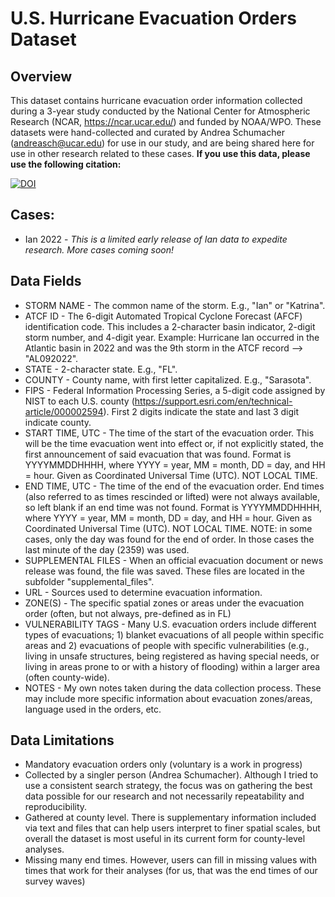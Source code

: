 # U.S. Hurricane Evacuation Orders Dataset
## Overview
This dataset contains hurricane evacuation order information collected during a 3-year study conducted by the National Center for Atmospheric Research (NCAR, https://ncar.ucar.edu/) and funded by NOAA/WPO.  These datasets were hand-collected and curated by Andrea Schumacher (andreasch@ucar.edu) for use in our study, and are being shared here for use in other research related to these cases.  **If you use this data, please use the following citation:**

[![DOI](https://zenodo.org/badge/557408710.svg)](https://zenodo.org/badge/latestdoi/557408710)

## Cases:
* Ian 2022 - *This is a limited early release of Ian data to expedite research. More cases coming soon!*

## Data Fields
* STORM NAME - The common name of the storm.  E.g., "Ian" or "Katrina".
* ATCF ID - The 6-digit Automated Tropical Cyclone Forecast (AFCF) identification code. This includes a 2-character basin indicator, 2-digit storm number, and 4-digit year.  Example:  Hurricane Ian occurred in the Atlantic basin in 2022 and was the 9th storm in the ATCF record --> "AL092022".
* STATE - 2-character state.  E.g., "FL".
* COUNTY - County name, with first letter capitalized.  E.g., "Sarasota".
* FIPS - Federal Information Processing Series, a 5-digit code assigned by NIST to each U.S. county (https://support.esri.com/en/technical-article/000002594). First 2 digits indicate the state and last 3 digit indicate county.  
* START TIME, UTC - The time of the start of the evacuation order.  This will be the time evacuation went into effect or, if not explicitly stated, the first announcement of said evacuation that was found. Format is YYYYMMDDHHHH, where YYYY = year, MM = month, DD = day, and HH = hour. Given as Coordinated Universal Time (UTC).  NOT LOCAL TIME.
* END TIME, UTC - The time of the end of the evacuation order.  End times (also referred to as times rescinded or lifted) were not always available, so left blank if an end time was not found. Format is YYYYMMDDHHHH, where YYYY = year, MM = month, DD = day, and HH = hour. Given as Coordinated Universal Time (UTC).  NOT LOCAL TIME.  NOTE: in some cases, only the day was found for the end of order.  In those cases the last minute of the day (2359) was used.
* SUPPLEMENTAL FILES - When an official evacuation document or news release was found, the file was saved.  These files are located in the subfolder "supplemental_files".
* URL - Sources used to determine evacuation information.
* ZONE(S) - The specific spatial zones or areas under the evacuation order (often, but not always, pre-defined as in FL)
* VULNERABILITY TAGS - Many U.S. evacuation orders include different types of evacuations; 1) blanket evacuations of all people within specific areas and 2) evacuations of people with specific vulnerabilities (e.g., living in unsafe structures, being registered as having special needs, or living in areas prone to or with a history of flooding) within a larger area (often county-wide).
* NOTES - My own notes taken during the data collection process. These may include more specific information about evacuation zones/areas, language used in the orders, etc.

## Data Limitations
* Mandatory evacuation orders only (voluntary is a work in progress)
* Collected by a singler person (Andrea Schumacher). Although I tried to use a consistent search strategy, the focus was on gathering the best data possible for our research and not necessarily repeatability and reproducibility.  
* Gathered at county level. There is supplementary information included via text and files that can help users interpret to finer spatial scales, but overall the dataset is most useful in its current form for county-level analyses.
* Missing many end times. However, users can fill in missing values with times that work for their analyses (for us, that was the end times of our survey waves)
